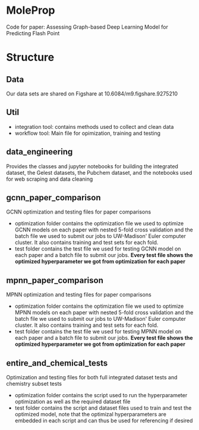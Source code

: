 # MoleProp
Code for paper: Assessing Graph-based Deep Learning Model for Predicting Flash Point

# Structure

## Data
Our data sets are shared on Figshare at 10.6084/m9.figshare.9275210

## Util
- integration tool: contains methods used to collect and clean data 
- workflow tool: Main file for opimization, training and testing

## data_engineering
Provides the classes and jupyter notebooks for building the integrated dataset, the Gelest datasets, the Pubchem dataset, and the notebooks used for web scraping and data cleaning

## gcnn_paper_comparison
GCNN optimization and testing files for paper comparisons

- optimization folder contains the optimization file we used to optimize GCNN models on each paper with nested 5-fold cross validation and the batch file we used to submit our jobs to UW-Madison' Euler computer cluster. It also contains training and test sets for each fold.
- test folder contains the test file we used for testing GCNN model on each paper and a batch file to submit our jobs. **Every test file shows the optimized hyperparameter we got from optimization for each paper**


## mpnn_paper_comparison
MPNN optimization and testing files for paper comparisons

- optimization folder contains the optimization file we used to optimize MPNN models on each paper with nested 5-fold cross validation and the batch file we used to submit our jobs to UW-Madison' Euler computer cluster. It also contains training and test sets for each fold.
- test folder contains the test file we used for testing MPNN model on each paper and a batch file to submit our jobs. **Every test file shows the optimized hyperparameter we got from optimization for each paper**

## entire_and_chemical_tests
Optimization and testing files for both full integrated dataset tests and chemistry subset tests

- optimization folder contains the script used to run the hyperparameter optimization as well as the required dataset file
- test folder contains the script and dataset files used to train and test the optimized model, note that the optimizal hyperparameters are embedded in each script and can thus be used for referencing if desired
